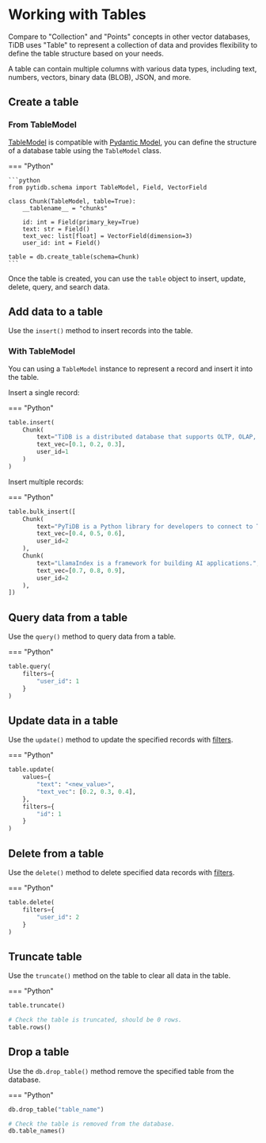 # Working with Tables

Compare to "Collection" and "Points" concepts in other vector databases, TiDB uses "Table" to represent a collection of data and provides flexibility to define the table structure based on your needs.

A table can contain multiple columns with various data types, including text, numbers, vectors, binary data (BLOB), JSON, and more.

## Create a table

### From TableModel

[TableModel](./table-model.md) is compatible with [Pydantic Model](https://docs.pydantic.dev/latest/), you can define the structure of a database table using the `TableModel` class.

=== "Python"

    ```python
    from pytidb.schema import TableModel, Field, VectorField

    class Chunk(TableModel, table=True):
        __tablename__ = "chunks"

        id: int = Field(primary_key=True)
        text: str = Field()
        text_vec: list[float] = VectorField(dimension=3)
        user_id: int = Field()

    table = db.create_table(schema=Chunk)
    ```

Once the table is created, you can use the `table` object to insert, update, delete, query, and search data.

## Add data to a table

Use the `insert()` method to insert records into the table.

### With TableModel

You can using a `TableModel` instance to represent a record and insert it into the table.

Insert a single record:

=== "Python"

```python
table.insert(
    Chunk(
        text="TiDB is a distributed database that supports OLTP, OLAP, HTAP and AI workloads.",
        text_vec=[0.1, 0.2, 0.3],
        user_id=1
    )
)
```

Insert multiple records:

=== "Python"

```python
table.bulk_insert([
    Chunk(
        text="PyTiDB is a Python library for developers to connect to TiDB.",
        text_vec=[0.4, 0.5, 0.6],
        user_id=2
    ),
    Chunk(
        text="LlamaIndex is a framework for building AI applications.",
        text_vec=[0.7, 0.8, 0.9],
        user_id=2
    ),
])
```

## Query data from a table

Use the `query()` method to query data from a table.

=== "Python"

```python
table.query(
    filters={
        "user_id": 1
    }
)
```

## Update data in a table

Use the `update()` method to update the specified records with [filters](./filtering.md).

=== "Python"

```python
table.update(
    values={
        "text": "<new_value>",
        "text_vec": [0.2, 0.3, 0.4],
    },
    filters={
        "id": 1
    }
)
```

## Delete from a table

Use the `delete()` method to delete specified data records with [filters](./filtering.md).

=== "Python"

```python
table.delete(
    filters={
        "user_id": 2
    }
)
```

## Truncate table

Use the `truncate()` method on the table to clear all data in the table.

=== "Python"

```python
table.truncate()

# Check the table is truncated, should be 0 rows.
table.rows()
```

## Drop a table

Use the `db.drop_table()` method remove the specified table from the database.

=== "Python"

```python
db.drop_table("table_name")

# Check the table is removed from the database.
db.table_names()
```
